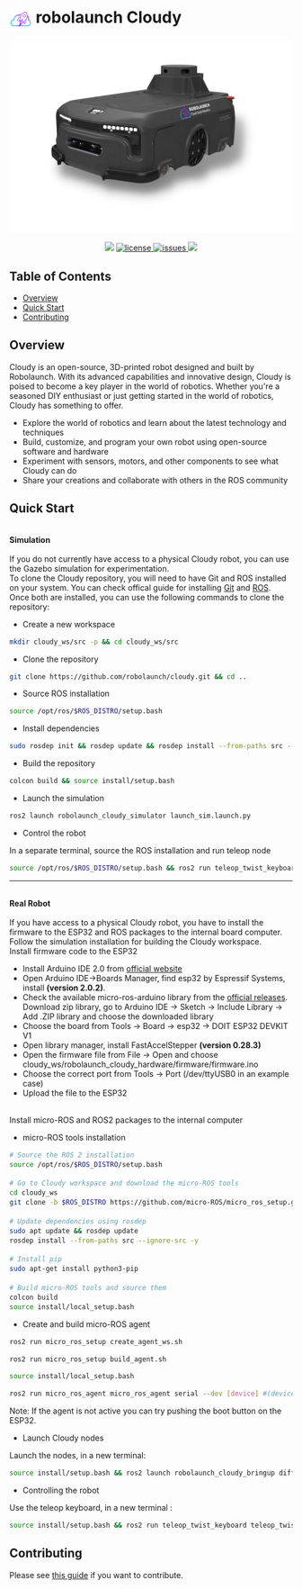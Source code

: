 # <img src="https://raw.githubusercontent.com/robolaunch/trademark/main/logos/svg/rocket.svg" width="40" height="40" align="top"> robolaunch Cloudy
<p align="center">
<img src="https://github.com/robolaunch/cloudy/blob/main/docs/cloudy-v2.png" width="500">
</p>

<div align="center">
  <p align="center">
  <a href="https://github.com/robolaunch/cloudy/contributors" alt="Contributors">
        <img src="https://img.shields.io/github/contributors/robolaunch/cloudy?color=brightgreen"/></a>
    <a href="https://github.com/robolaunch/cloudy/blob/main/LICENSE">
      <img src="https://img.shields.io/github/license/robolaunch/cloudy" alt="license">
    </a>
    <a href="https://github.com/robolaunch/cloudy/issues">
      <img src="https://img.shields.io/github/issues/robolaunch/cloudy?color=brightgreen" alt="issues">
    </a>
  <a href="https://github.com/robolaunch/cloudy/pulse" alt="Activity">
        <img src="https://img.shields.io/github/commit-activity/m/robolaunch/cloudy" /></a>
  </p>
</div>

## Table of Contents

- [Overview](#overview)
- [Quick Start](#quick-start)
- [Contributing](#contributing)


## Overview

Cloudy is an open-source, 3D-printed robot designed and built by Robolaunch. With its advanced capabilities and innovative design, Cloudy is poised to become a key player in the world of robotics. Whether you're a seasoned DIY enthusiast or just getting started in the world of robotics, Cloudy has something to offer.

- Explore the world of robotics and learn about the latest technology and techniques
- Build, customize, and program your own robot using open-source software and hardware
- Experiment with sensors, motors, and other components to see what Cloudy can do
- Share your creations and collaborate with others in the ROS community


## Quick Start
\
**Simulation**
\
\
If you do not currently have access to a physical Cloudy robot, you can use the Gazebo simulation for experimentation. 
\
To clone the Cloudy repository, you will need to have Git and ROS installed on your system. You can check offical guide for installing <a href="https://github.com/git-guides/install-git">Git</a> and <a href="https://docs.ros.org/en/humble/Installation/Ubuntu-Install-Debians.html">ROS</a>. Once both are installed, you can use the following commands to clone the repository:

- Create a new workspace

```bash
mkdir cloudy_ws/src -p && cd cloudy_ws/src
```

- Clone the repository

```bash
git clone https://github.com/robolaunch/cloudy.git && cd ..
```

- Source ROS installation

```bash
source /opt/ros/$ROS_DISTRO/setup.bash
```

- Install dependencies

```bash
sudo rosdep init && rosdep update && rosdep install --from-paths src --ignore-src -y
```

- Build the repository

```bash
colcon build && source install/setup.bash
```

- Launch the simulation

```bash
ros2 launch robolaunch_cloudy_simulator launch_sim.launch.py
```

- Control the robot

In a separate terminal, source the ROS installation and run teleop node

```bash
source /opt/ros/$ROS_DISTRO/setup.bash && ros2 run teleop_twist_keyboard teleop_twist_keyboard
```

---

\
**Real Robot**
\
\
If you have access to a physical Cloudy robot, you have to install the firmware to the ESP32 and ROS packages to the internal board computer. Follow the simulation installation for building the Cloudy workspace.
\
Install firmware code to the ESP32

- Install Arduino IDE 2.0 from <a href="https://docs.arduino.cc/software/ide-v2/tutorials/getting-started/ide-v2-downloading-and-installing">official website</a>
- Open Arduino IDE->Boards Manager, find esp32 by Espressif Systems, install **(version 2.0.2)**.
- Check the available micro-ros-arduino library from the [official releases](https://github.com/micro-ROS/micro_ros_arduino/releases). Download zip library, go to Arduino IDE -> Sketch -> Include Library -> Add .ZIP library and choose the downloaded library
- Choose the board from Tools -> Board -> esp32 -> DOIT ESP32 DEVKIT V1
- Open library manager, install FastAccelStepper **(version 0.28.3)**
- Open the firmware file from File -> Open and choose cloudy_ws/robolaunch_cloudy_hardware/firmware/firmware.ino
- Choose the correct port from Tools -> Port (/dev/ttyUSB0 in an example case)
- Upload the file to the ESP32

\
Install micro-ROS and ROS2 packages to the internal computer

- micro-ROS tools installation
```bash
# Source the ROS 2 installation
source /opt/ros/$ROS_DISTRO/setup.bash

# Go to Cloudy workspace and download the micro-ROS tools
cd cloudy_ws
git clone -b $ROS_DISTRO https://github.com/micro-ROS/micro_ros_setup.git src/micro_ros_setup src/micro_ros_setup

# Update dependencies using rosdep
sudo apt update && rosdep update
rosdep install --from-paths src --ignore-src -y

# Install pip
sudo apt-get install python3-pip

# Build micro-ROS tools and source them
colcon build
source install/local_setup.bash
```
- Create and build micro-ROS agent

```bash
ros2 run micro_ros_setup create_agent_ws.sh
```
```bash
ros2 run micro_ros_setup build_agent.sh
```
```bash
source install/local_setup.bash
```
```bash
ros2 run micro_ros_agent micro_ros_agent serial --dev [device] #(device is the same with port you've choosen in the previous step, ex. /dev/ttyUSB0)
```
Note: If the agent is not active you can try pushing the boot button on the ESP32.


 - Launch Cloudy nodes

Launch the nodes, in a new terminal:
```bash
source install/setup.bash && ros2 launch robolaunch_cloudy_bringup diffbot_system.launch.py
```
- Controlling the robot

Use the teleop keyboard, in a new terminal : 
```bash
source install/setup.bash && ros2 run teleop_twist_keyboard teleop_twist_keyboard cmd_vel:=diffbot_base_controller/cmd_vel_unstamped
```

## Contributing

Please see [this guide](./CONTRIBUTING.md) if you want to contribute.
